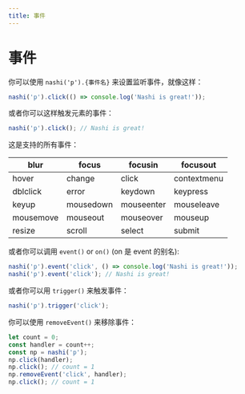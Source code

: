 ```yaml
---
title: 事件
---
```


# 事件

你可以使用 `nashi('p').{事件名}` 来设置监听事件，就像这样：

```ts
nashi('p').click(() => console.log('Nashi is great!'));
```

或者你可以这样触发元素的事件：

```ts
nashi('p').click(); // Nashi is great!
```

这是支持的所有事件：

| blur      | focus     | focusin    | focusout    |
| --------- | --------- | ---------- | ----------- |
| hover     | change    | click      | contextmenu |
| dblclick  | error     | keydown    | keypress    |
| keyup     | mousedown | mouseenter | mouseleave  |
| mousemove | mouseout  | mouseover  | mouseup     |
| resize    | scroll    | select     | submit      |

或者你可以调用 `event()` or `on()` (on 是 event 的别名):

```ts
nashi('p').event('click', () => console.log('Nashi is great!'));
nashi('p').event('click'); // Nashi is great!
```

或者你可以用 `trigger()` 来触发事件：

```ts
nashi('p').trigger('click');
```

你可以使用 `removeEvent()` 来移除事件：

```ts
let count = 0;
const handler = count++;
const np = nashi('p');
np.click(handler);
np.click(); // count = 1
np.removeEvent('click', handler);
np.click(); // count = 1
```
